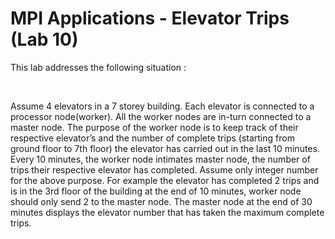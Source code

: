 # MPI Applications - Elevator Trips (Lab 10)

This lab addresses the following situation :

<br>

Assume 4 elevators in a 7 storey building. Each elevator is connected to a processor node(worker). All the worker nodes are in-turn connected to a master node. The purpose of the worker node is to keep track of their respective elevator’s and the number of complete trips (starting from ground floor to 7th floor) the elevator has carried out in the last 10 minutes. Every 10 minutes, the worker node intimates master node, the number of trips their respective elevator has completed. Assume only integer number for the above purpose. For example the elevator has completed 2 trips and is in the 3rd floor of the building at the end of 10 minutes, worker node should only send 2 to the master node. The master node at the end of 30 minutes displays the elevator number that has taken the maximum complete trips.
